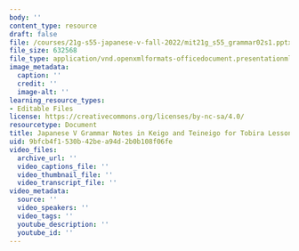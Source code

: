 ```yaml
---
body: ''
content_type: resource
draft: false
file: /courses/21g-s55-japanese-v-fall-2022/mit21g_s55_grammar02s1.pptx
file_size: 632568
file_type: application/vnd.openxmlformats-officedocument.presentationml.presentation
image_metadata:
  caption: ''
  credit: ''
  image-alt: ''
learning_resource_types:
- Editable Files
license: https://creativecommons.org/licenses/by-nc-sa/4.0/
resourcetype: Document
title: Japanese V Grammar Notes in Keigo and Teineigo for Tobira Lesson 2 (PPT)
uid: 9bfcb4f1-530b-42be-a94d-2b0b108f06fe
video_files:
  archive_url: ''
  video_captions_file: ''
  video_thumbnail_file: ''
  video_transcript_file: ''
video_metadata:
  source: ''
  video_speakers: ''
  video_tags: ''
  youtube_description: ''
  youtube_id: ''
---
```

